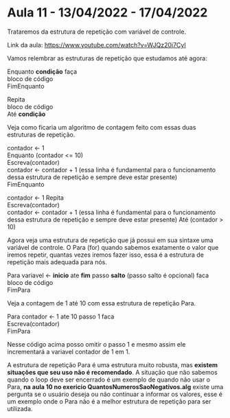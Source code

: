 # Aula 11 - 13/04/2022 - 17/04/2022

Trataremos da estrutura de repetição com variável de controle.

Link da aula: https://www.youtube.com/watch?v=WJQz20i7CyI

Vamos relembrar as estruturas de repetição que estudamos até agora:

Enquanto **condição** faça  
    bloco de código  
FimEnquanto  

Repita  
    bloco de código  
Até **condição**  

Veja como ficaria um algoritmo de contagem feito com essas duas estruturas de repetição.

contador <- 1  
Enquanto (contador <= 10)  
    Escreva(contador)  
    contador <- contador + 1  (essa linha é fundamental para o funcionamento dessa estrutura de repetição e sempre deve estar presente)  
FimEnquanto  

contador <- 1
Repita  
    Escreva(contador)  
    contador <- contador + 1  (essa linha é fundamental para o funcionamento dessa estrutura de repetição e sempre deve estar presente)
Até (contador > 10)

Agora veja uma estrutura de repetição que já possui em sua sintaxe uma variável de controle. O Para (for) quando sabemos exatamente o valor que iremos repetir, quantas vezes iremos fazer isso, essa é a estrutura de repetição mais adequada para nós.

Para variavel <- **inicio** ate **fim** passo **salto** (passo salto é opcional) faca  
    bloco de código  
FimPara  

Veja a contagem de 1 até 10 com essa estrutura de repetição Para.

Para contador <- 1 ate 10 passo 1 faca   
    Escreva(contador)  
FimPara  

Nesse código acima posso omitir o passo 1 e mesmo assim ele incrementará a variavel contador de 1 em 1.

A estrutura de repetição Para é uma estrutura muito robusta, mas **existem situações que seu uso não é recomendado**. A situação que não sabemos quando o loop deve ser encerrado é um exemplo de quando não usar o Para, **na aula 10 no exericio QuantosNumerosSaoNegativos.alg** existe uma pergunta se o usuário deseja ou não continuar a informar os valores, esse é um exemplo onde o Para não é a melhor estrutura de repetição para ser utilizada. 


